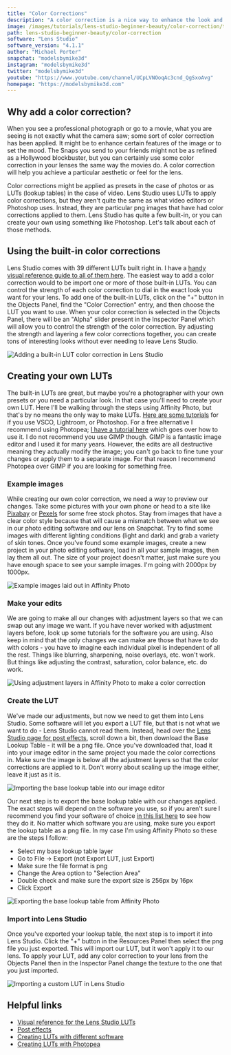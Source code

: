 ```yaml
---
title: "Color Corrections"
description: "A color correction is a nice way to enhance the look and feel of your lens. Color corrections are controlled by lookup tables, or LUTs for short."
image: /images/tutorials/lens-studio-beginner-beauty/color-correction/thumbnail.jpg
path: lens-studio-beginner-beauty/color-correction
software: "Lens Studio"
software_version: "4.1.1"
author: "Michael Porter"
snapchat: "modelsbymike3d"
instagram: "modelsbymike3d"
twitter: "modelsbymike3d"
youtube: "https://www.youtube.com/channel/UCpLVNOoqAc3cnd_QgSxoAvg"
homepage: "https://modelsbymike3d.com"
---
```


## Why add a color correction?

When you see a professional photograph or go to a movie, what you are seeing is not exactly what the camera saw; some sort of color correction has been applied. It might be to enhance certain features of the image or to set the mood. The Snaps you send to your friends might not be as refined as a Hollywood blockbuster, but you can certainly use some color correction in your lenses the same way the movies do. A color correction will help you achieve a particular aesthetic or feel for the lens.

Color corrections might be applied as presets in the case of photos or as LUTs (lookup tables) in the case of video. Lens Studio uses LUTs to apply color corrections, but they aren't quite the same as what video editors or Photoshop uses. Instead, they are particular png images that have had color corrections applied to them. Lens Studio has quite a few built-in, or you can create your own using something like Photoshop. Let's talk about each of those methods.

## Using the built-in color corrections

Lens Studio comes with 39 different LUTs built right in. I have a [handy visual reference guide to all of them here](https://arbootcamp.com/lens-studio/lut-reference). The easiest way to add a color correction would to be import one or more of those built-in LUTs. You can control the strength of each color correction to dial in the exact look you want for your lens. To add one of the built-in LUTs, click on the "+" button in the Objects Panel, find the "Color Correction" entry, and then choose the LUT you want to use. When your color correction is selected in the Objects Panel, there will be an "Alpha" slider present in the Inspector Panel which will allow you to control the strength of the color correction. By adjusting the strength and layering a few color corrections together, you can create tons of interesting looks without ever needing to leave Lens Studio.

![Adding a built-in LUT color correction in Lens Studio](/images/tutorials/lens-studio-beginner-beauty/color-corrections/adding-a-lut.jpg)

## Creating your own LUTs

The built-in LUTs are great, but maybe you're a photographer with your own presets or you need a particular look. In that case you'll need to create your own LUT. Here I'll be walking through the steps using Affinity Photo, but that's by no means the only way to make LUTs. [Here are some tutorials](https://arbootcamp.com/lens-studio/color-effects) for if you use VSCO, Lightroom, or Photoshop. For a free alternative I recommend using Photopea; [I have a tutorial here](https://arbootcamp.com/snapchat-beginner/lut-color-correction) which goes over how to use it. I do not recommend you use GIMP though. GIMP is a fantastic image editor and I used it for many years. However, the edits are all destructive meaning they actually modify the image; you can't go back to fine tune your changes or apply them to a separate image. For that reason I recommend Photopea over GIMP if you are looking for something free.

### Example images

While creating our own color correction, we need a way to preview our changes. Take some pictures with your own phone or head to a site like [Pixabay](https://pixabay.com/) or [Pexels](https://www.pexels.com/) for some free stock photos. Stay from images that have a clear color style because that will cause a mismatch between what we see in our photo editing software and our lens on Snapchat. Try to find some images with different lighting conditions (light and dark) and grab a variety of skin tones. Once you've found some example images, create a new project in your photo editing software, load in all your sample images, then lay them all out. The size of your project doesn't matter, just make sure you have enough space to see your sample images. I'm going with 2000px by 1000px.

![Example images laid out in Affinity Photo](/images/tutorials/lens-studio-beginner-beauty/color-corrections/sample-images.jpg)

### Make your edits

We are going to make all our changes with adjustment layers so that we can swap out any image we want. If you have never worked with adjustment layers before, look up some tutorials for the software you are using. Also keep in mind that the only changes we can make are those that have to do with colors - you have to imagine each individual pixel is independent of all the rest. Things like blurring, sharpening, noise overlays, etc. won't work. But things like adjusting the contrast, saturation, color balance, etc. do work.

![Using adjustment layers in Affinity Photo to make a color correction](/images/tutorials/lens-studio-beginner-beauty/color-corrections/adjustment-layers.jpg)

### Create the LUT

We've made our adjustments, but now we need to get them into Lens Studio. Some software will let you export a LUT file, but that is not what we want to do - Lens Studio cannot read them. Instead, head over the [Lens Studio page for post effects](https://lensstudio.snapchat.com/guides/2d/post-effect/), scroll down a bit, then download the Base Lookup Table - it will be a png file. Once you've downloaded that, load it into your image editor in the same project you made the color corrections in. Make sure the image is below all the adjustment layers so that the color corrections are applied to it. Don't worry about scaling up the image either, leave it just as it is.

![Importing the base lookup table into our image editor](/images/tutorials/lens-studio-beginner-beauty/color-corrections/import-base-lut.jpg)

Our next step is to export the base lookup table with our changes applied. The exact steps will depend on the software you use, so if you aren't sure I recommend you find your software of choice [in this list here](https://arbootcamp.com/lens-studio/color-effects) to see how they do it. No matter which software you are using, make sure you export the lookup table as a png file. In my case I'm using Affinity Photo so these are the steps I follow:

- Select my base lookup table layer
- Go to File -> Export (not Export LUT, just Export)
- Make sure the file format is png
- Change the Area option to "Selection Area"
- Double check and make sure the export size is 256px by 16px
- Click Export

![Exporting the base lookup table from Affinity Photo](/images/tutorials/lens-studio-beginner-beauty/color-corrections/export-settings.jpg)

### Import into Lens Studio

Once you've exported your lookup table, the next step is to import it into Lens Studio. Click the "+" button in the Resources Panel then select the png file you just exported. This will import our LUT, but it won't apply it to our lens. To apply your LUT, add any color correction to your lens from the Objects Panel then in the Inspector Panel change the texture to the one that you just imported.

![Importing a custom LUT in Lens Studio](/images/tutorials/lens-studio-beginner-beauty/color-corrections/import-lut.jpg)

## Helpful links

- [Visual reference for the Lens Studio LUTs](https://arbootcamp.com/lens-studio/lut-reference)
- [Post effects](https://lensstudio.snapchat.com/guides/2d/post-effect/)
- [Creating LUTs with different software](https://arbootcamp.com/snapchat-beginner/lut-color-correction)
- [Creating LUTs with Photopea](https://arbootcamp.com/snapchat-beginner/lut-color-correction)
